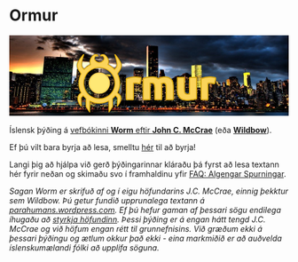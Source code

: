 
# Ormur

![Brockton Bay, Boardwalk](/myndir/ormur.png?raw=true "Ormur")

Íslensk þýðing á [vefbókinni **Worm** eftir **John C. McCrae**](https://parahumans.wordpress.com/) (eða [**Wildbow**](https://tvtropes.org/pmwiki/pmwiki.php/Creator/Wildbow)).

Ef þú vilt bara byrja að lesa, smelltu [hér](kaflar/01/Ormur-01.01-Myndbreyting.md) til að byrja!

Langi þig að hjálpa við gerð þýðingarinnar kláraðu þá fyrst að lesa textann hér fyrir neðan og skimaðu svo í framhaldinu yfir [FAQ: Algengar Spurningar](FAQ.md).

*Sagan Worm er skrifuð af og í eigu höfundarins J.C. McCrae, einnig þekktur sem Wildbow. Þú getur fundið upprunalega textann á [parahumans.wordpress.com](https://parahumans.wordpress.com/). Ef þú hefur gaman af þessari sögu endilega íhugaðu að [styrkja höfundinn](https://parahumans.wordpress.com/support/). Þessi þýðing er á engan hátt tengd J.C. McCrae og við höfum engan rétt til grunnefnisins. Við græðum ekki á þessari þýðingu og ætlum okkur það ekki - eina markmiðið er að auðvelda íslenskumælandi fólki að upplifa söguna.*
